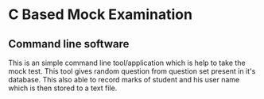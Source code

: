 # C Based Mock Examination 
## Command line software

This is an simple command line tool/application which is help to take the mock test. 
This tool gives random question from question set present in it's database.
This also able to record marks of student and his user name which is then stored to a text file. 
 

